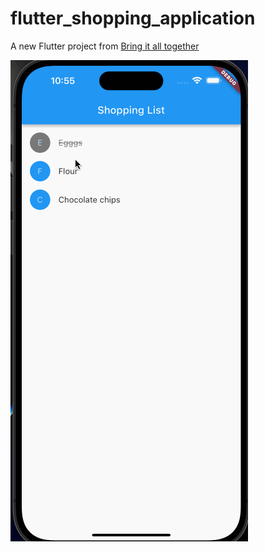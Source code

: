 # flutter_shopping_application

A new Flutter project from [Bring it all together](https://docs.flutter.dev/ui/widgets-intro#bringing-it-all-together)

![IOS screentshot](./screenshot.gif "IOS screentshot")